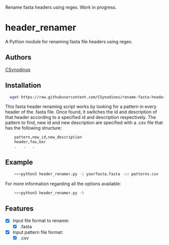Rename fasta headers using regex. Work in progress.

# header_renamer
A Python module for renaming fasta file headers using regex.

## Authors
[CSynodinos](https://github.com/CSynodinos)

## Installation

```bash
  wget https://raw.githubusercontent.com/CSynodinos/rename-fasta-headers/master/header_renamer.py
```

This fasta header renaming script works by looking for a pattern in every header of the .fasta file.
Once found, it switches the id and description of that header according to a specified id and description
respectively. The pattern to find, new id and new description are specified with a .csv file that has the following
structure:
```bash
    pattern,new_id,new_description
    header,foo,bar
    .   .   .
```

## Example
```bash
    >>>python3 header_renamer.py -i yourfasta.fasta -cv patterns.csv
```

For more information regarding all the options available:
```bash
    >>>python3 header_renamer.py -h
```

## Features

- [x] Input file format to rename:
    - [x] .fasta

- [x] Input pattern file format:
    - [x] .csv
